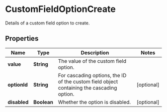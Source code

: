 

# CustomFieldOptionCreate

Details of a custom field option to create.

## Properties

| Name | Type | Description | Notes |
|------------ | ------------- | ------------- | -------------|
|**value** | **String** | The value of the custom field option. |  |
|**optionId** | **String** | For cascading options, the ID of the custom field object containing the cascading option. |  [optional] |
|**disabled** | **Boolean** | Whether the option is disabled. |  [optional] |



